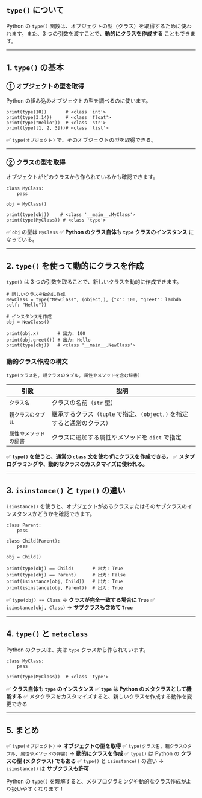 ## **`type()` について**

Python の `type()` 関数は、オブジェクトの型（クラス）を取得するために使われます。また、3 つの引数を渡すことで、**動的にクラスを作成する** こともできます。

------

## **1. `type()` の基本**

### **① オブジェクトの型を取得**

Python の組み込みオブジェクトの型を調べるのに使います。

```
print(type(10))       # <class 'int'>
print(type(3.14))     # <class 'float'>
print(type("Hello"))  # <class 'str'>
print(type([1, 2, 3]))# <class 'list'>
```

✅ `type(オブジェクト)` で、そのオブジェクトの型を取得できる。

------

### **② クラスの型を取得**

オブジェクトがどのクラスから作られているかも確認できます。

```
class MyClass:
    pass

obj = MyClass()

print(type(obj))    # <class '__main__.MyClass'>
print(type(MyClass)) # <class 'type'>
```

✅ `obj` の型は `MyClass`
✅ **Python のクラス自体も `type` クラスのインスタンス** になっている。

------

## **2. `type()` を使って動的にクラスを作成**

`type()` は 3 つの引数を取ることで、新しいクラスを動的に作成できます。

```
# 新しいクラスを動的に作成
NewClass = type("NewClass", (object,), {"x": 100, "greet": lambda self: "Hello"})

# インスタンスを作成
obj = NewClass()

print(obj.x)       # 出力: 100
print(obj.greet()) # 出力: Hello
print(type(obj))   # <class '__main__.NewClass'>
```

### **動的クラス作成の構文**

```
type(クラス名, 親クラスのタプル, 属性やメソッドを含む辞書)
```

| 引数                   | 説明                                                         |
| ---------------------- | ------------------------------------------------------------ |
| `クラス名`             | クラスの名前（`str` 型）                                     |
| `親クラスのタプル`     | 継承するクラス（`tuple` で指定、`(object,)` を指定すると通常のクラス） |
| `属性やメソッドの辞書` | クラスに追加する属性やメソッドを `dict` で指定               |

✅ **`type()` を使うと、通常の `class` 文を使わずにクラスを作成できる。**
✅ **メタプログラミングや、動的なクラスのカスタマイズに使われる。**

------

## **3. `isinstance()` と `type()` の違い**

`isinstance()` を使うと、オブジェクトがあるクラスまたはそのサブクラスのインスタンスかどうかを確認できます。

```
class Parent:
    pass

class Child(Parent):
    pass

obj = Child()

print(type(obj) == Child)       # 出力: True
print(type(obj) == Parent)      # 出力: False
print(isinstance(obj, Child))   # 出力: True
print(isinstance(obj, Parent))  # 出力: True
```

✅ `type(obj) == Class` → **クラスが完全一致する場合に `True`**
✅ `isinstance(obj, Class)` → **サブクラスも含めて `True`**

------

## **4. `type()` と `metaclass`**

Python のクラスは、実は `type` クラスから作られています。

```
class MyClass:
    pass

print(type(MyClass))  # <class 'type'>
```

✅ **クラス自体も `type` のインスタンス**
✅ **`type` は Python のメタクラスとして機能する**
✅ メタクラスをカスタマイズすると、新しいクラスを作成する動作を変更できる

------

## **5. まとめ**

✅ `type(オブジェクト)` → **オブジェクトの型を取得**
✅ `type(クラス名, 親クラスのタプル, 属性やメソッドの辞書)` → **動的にクラスを作成**
✅ `type()` は Python の **クラスの型 (メタクラス) でもある**
✅ `type()` と `isinstance()` の違い → `isinstance()` は **サブクラスも許可**

Python の `type()` を理解すると、メタプログラミングや動的なクラス作成がより扱いやすくなります！
